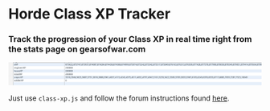 # Horde Class XP Tracker

### Track the progression of your Class XP in real time right from the stats page on gearsofwar.com

![demo](https://github.com/TheanosLearning/HordeClassXpTracker/raw/master/images/track-class-xp.png)

Just use ```class-xp.js``` and follow the forum instructions found [here](https://gearsofwar.com/en-us/forums/e9b54fc61eb74ad783d533ca502b0132/threads/track-your-horde-mode-class-xp/890f4b7e-4f70-4c7b-a2b4-b2c3cb14b92d/posts).